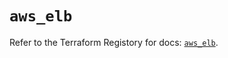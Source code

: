 # `aws_elb`

Refer to the Terraform Registory for docs: [`aws_elb`](https://registry.terraform.io/providers/hashicorp/aws/5.15.0/docs/resources/elb).

